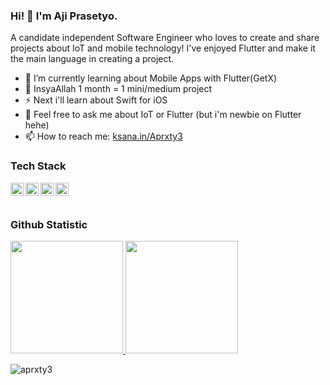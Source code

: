 ### Hi! 👋 I'm Aji Prasetyo.

A candidate independent Software Engineer who loves to create and share projects about IoT and mobile technology! I've enjoyed Flutter and make it the main language in creating a project.

- 🌱 I’m currently learning about Mobile Apps with Flutter(GetX)
- 🤔 InsyaAllah 1 month = 1 mini/medium project
- ⚡ Next i'll learn about Swift for iOS
- 💬 Feel free to ask me about IoT or Flutter (but i'm newbie on Flutter hehe)
- 📫 How to reach me: <a href="https://www.ksana.in/Aprxty3/">ksana.in/Aprxty3</a>


### Tech Stack
  <a href="https://swift.org/"><img align="left" alt="Swift" title="Swift" width="21px" src="https://www.shareicon.net/data/2016/07/08/117368_apple_512x512.png" /></a>
  <a href="https://www.arduino.cc/"><img align="left" alt="Arduino" title="Arduino" width="21px" src="https://i0.wp.com/www.nesabamedia.com/wp-content/uploads/2019/07/Arduino-IDE-Logo-1.png?resize=418%2C418&ssl=1" /></a>
  <a href="https://flutter.dev/"><img align="left" alt="Hapi" title="Flutter" width="21px" src="https://www.kindpng.com/picc/m/355-3557482_flutter-logo-png-transparent-png.png" /></a>
  <a href="https://dart.dev/"><img align="left" alt="Next" title="Dart" width="21px" src="https://upload.wikimedia.org/wikipedia/commons/7/7e/Dart-logo.png" /></a>
  <br>
  <br>
  
### Github Statistic
<p align="left">
<a href="https://github.com/aprxty3">
  <img height="180em" src="https://github-readme-stats-eight-theta.vercel.app/api?username=aprxty3&show_icons=true&theme=algolia&include_all_commits=true&count_private=true"/>
  <img height="180em" src="https://github-readme-stats-eight-theta.vercel.app/api/top-langs/?username=aprxty3&layout=compact&langs_count=8&theme=algolia"/>
</a>
</p>

<p align="left"> <img src="https://komarev.com/ghpvc/?username=aprxty3&label=Profile%20views&color=0e75b6&style=flat" alt="aprxty3" /> </p>
